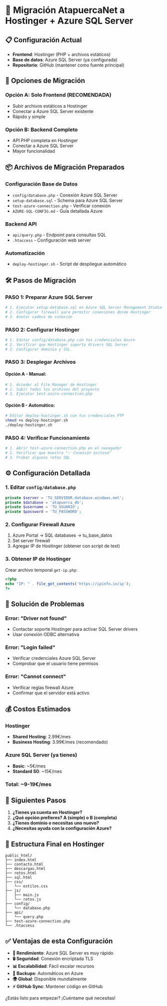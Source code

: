 # 🚀 Migración AtapuercaNet a Hostinger + Azure SQL Server

## 📋 Configuración Actual
- **Frontend**: Hostinger (PHP + archivos estáticos)
- **Base de datos**: Azure SQL Server (ya configurada)
- **Repositorio**: GitHub (mantener como fuente principal)

## 🎯 Opciones de Migración

### Opción A: Solo Frontend (RECOMENDADA)
- Subir archivos estáticos a Hostinger
- Conectar a Azure SQL Server existente
- Rápido y simple

### Opción B: Backend Completo
- API PHP completa en Hostinger  
- Conectar a Azure SQL Server
- Mayor funcionalidad

## 📦 Archivos de Migración Preparados

### Configuración Base de Datos
- `config/database.php` - Conexión Azure SQL Server
- `setup-database.sql` - Schema para Azure SQL Server
- `test-azure-connection.php` - Verificar conexión
- `AZURE-SQL-CONFIG.md` - Guía detallada Azure

### Backend API
- `api/query.php` - Endpoint para consultas SQL
- `.htaccess` - Configuración web server

### Automatización
- `deploy-hostinger.sh` - Script de despliegue automático

## 🛠️ Pasos de Migración

### PASO 1: Preparar Azure SQL Server
```bash
# 1. Ejecutar setup-database.sql en Azure SQL Server Management Studio
# 2. Configurar firewall para permitir conexiones desde Hostinger
# 3. Anotar cadena de conexión
```

### PASO 2: Configurar Hostinger
```bash
# 1. Editar config/database.php con tus credenciales Azure
# 2. Verificar que Hostinger soporta drivers SQL Server
# 3. Configurar dominio y SSL
```

### PASO 3: Desplegar Archivos

#### Opción A - Manual:
```bash
# 1. Acceder al File Manager de Hostinger
# 2. Subir todos los archivos del proyecto
# 3. Ejecutar test-azure-connection.php
```

#### Opción B - Automático:
```bash
# Editar deploy-hostinger.sh con tus credenciales FTP
chmod +x deploy-hostinger.sh
./deploy-hostinger.sh
```

### PASO 4: Verificar Funcionamiento
```bash
# 1. Abrir test-azure-connection.php en el navegador
# 2. Verificar que muestra "✅ Conexión exitosa"
# 3. Probar algunos retos SQL
```

## ⚙️ Configuración Detallada

### 1. Editar `config/database.php`
```php
private $server = 'TU_SERVIDOR.database.windows.net';
private $database = 'atapuerca_db';
private $username = 'TU_USUARIO';
private $password = 'TU_PASSWORD';
```

### 2. Configurar Firewall Azure
1. Azure Portal → SQL databases → tu_base_datos
2. Set server firewall
3. Agregar IP de Hostinger (obtener con script de test)

### 3. Obtener IP de Hostinger
Crear archivo temporal `get-ip.php`:
```php
<?php
echo "IP: " . file_get_contents('https://ipinfo.io/ip');
?>
```

## 🔧 Solución de Problemas

### Error: "Driver not found"
- Contactar soporte Hostinger para activar SQL Server drivers
- Usar conexión ODBC alternativa

### Error: "Login failed" 
- Verificar credenciales Azure SQL Server
- Comprobar que el usuario tiene permisos

### Error: "Cannot connect"
- Verificar reglas firewall Azure
- Confirmar que el servidor está activo

## 💰 Costos Estimados

### Hostinger
- **Shared Hosting**: 2.99€/mes
- **Business Hosting**: 3.99€/mes (recomendado)

### Azure SQL Server (ya tienes)
- **Basic**: ~5€/mes
- **Standard S0**: ~15€/mes

### Total: ~9-19€/mes

## 🎯 Siguientes Pasos

1. **¿Tienes ya cuenta en Hostinger?**
2. **¿Qué opción prefieres? A (simple) o B (completa)**
3. **¿Tienes dominio o necesitas uno nuevo?**
4. **¿Necesitas ayuda con la configuración Azure?**

## 📁 Estructura Final en Hostinger

```
public_html/
├── index.html
├── contacto.html
├── descargas.html
├── retos.html
├── sql.html
├── css/
│   └── estilos.css
├── js/
│   ├── main.js
│   └── retos.js
├── config/
│   └── database.php
├── api/
│   └── query.php
├── test-azure-connection.php
└── .htaccess
```

## ✅ Ventajas de esta Configuración

- **🚀 Rendimiento**: Azure SQL Server es muy rápido
- **🔒 Seguridad**: Conexión encriptada TLS
- **📊 Escalabilidad**: Fácil escalar recursos
- **💾 Backups**: Automáticos en Azure
- **🌍 Global**: Disponible mundialmente
- **⚡ GitHub Sync**: Mantener código en GitHub

¿Estás listo para empezar? ¡Cuéntame qué necesitas!
